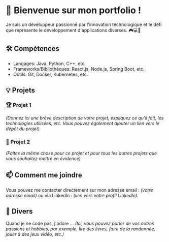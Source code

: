 # 👋 Bienvenue sur mon portfolio !

Je suis un développeur passionné par l'innovation technologique et le défi que représente le développement d'applications diverses. 🎮💻🚀

## 🛠 Compétences

- Langages: Java, Python, C++, etc.
- Frameworks/Bibliothèques: React.js, Node.js, Spring Boot, etc.
- Outils: Git, Docker, Kubernetes, etc.

## 💡 Projets

### 🏆 Projet 1
_(Donnez ici une brève description de votre projet, expliquez ce qu'il fait, les technologies utilisées, etc. Vous pouvez également ajouter un lien vers le dépôt du projet)_

### 🎲 Projet 2
_(Faites la même chose pour ce projet et pour tous les autres projets que vous souhaitez mettre en évidence)_

## 📫 Comment me joindre

Vous pouvez me contacter directement sur mon adresse email : _(votre adresse email)_ ou via LinkedIn : _(lien vers votre profil LinkedIn)_.

## 👀 Divers

Quand je ne code pas, j'adore ... _(Ici, vous pouvez parler de vos autres passions et hobbies, par exemple, lire des livres, faire de la randonnée, jouer à des jeux vidéo, etc.)_
